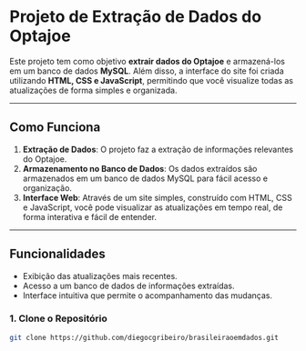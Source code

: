 # Projeto de Extração de Dados do Optajoe

Este projeto tem como objetivo **extrair dados do Optajoe** e armazená-los em um banco de dados **MySQL**. Além disso, a interface do site foi criada utilizando **HTML, CSS e JavaScript**, permitindo que você visualize todas as atualizações de forma simples e organizada.

---

## **Como Funciona**

1. **Extração de Dados**: O projeto faz a extração de informações relevantes do Optajoe.
2. **Armazenamento no Banco de Dados**: Os dados extraídos são armazenados em um banco de dados MySQL para fácil acesso e organização.
3. **Interface Web**: Através de um site simples, construído com HTML, CSS e JavaScript, você pode visualizar as atualizações em tempo real, de forma interativa e fácil de entender.

---

## **Funcionalidades**

- Exibição das atualizações mais recentes.
- Acesso a um banco de dados de informações extraídas.
- Interface intuitiva que permite o acompanhamento das mudanças.

### **1. Clone o Repositório**
```bash
git clone https://github.com/diegocgribeiro/brasileiraoemdados.git